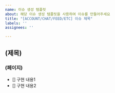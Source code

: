 ```yaml
---
name: 이슈 생성 템플릿
about: 해당 이슈 생성 템플릿을 사용하여 이슈를 만들어주세요
title: "[ACCOUNT/CHAT/FEED/ETC] 이슈 제목"
labels: ''
assignees: ''

---
```


## (제목)
### (페이지)
- [] 구현 내용1
- [] 구현 내용2
